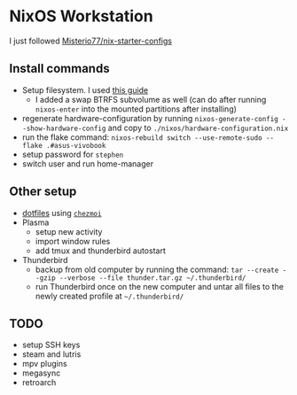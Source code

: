 # NixOS Workstation
I just followed [Misterio77/nix-starter-configs](https://github.com/Misterio77/nix-starter-configs)

## Install commands

- Setup filesystem. I used [this guide](https://nixos.wiki/wiki/Btrfs)
  - I added a swap BTRFS subvolume as well (can do after running `nixos-enter` into the mounted partitions after installing)
- regenerate hardware-configuration by running `nixos-generate-config --show-hardware-config` and copy to `./nixos/hardware-configuration.nix`
- run the flake command: `nixos-rebuild switch --use-remote-sudo --flake .#asus-vivobook`
- setup password for `stephen`
- switch user and run home-manager

## Other setup
- [dotfiles](https://github.com/Epicsteve2/dotfiles) using [`chezmoi`](https://www.chezmoi.io/)
- Plasma
  - setup new activity
  - import window rules
  - add tmux and thunderbird autostart
- Thunderbird
  - backup from old computer by running the command: `tar --create --gzip --verbose --file thunder.tar.gz ~/.thunderbird/`
  - run Thunderbird once on the new computer and untar all files to the newly created profile at `~/.thunderbird/`

## TODO
- setup SSH keys
- steam and lutris
- mpv plugins
- megasync
- retroarch
